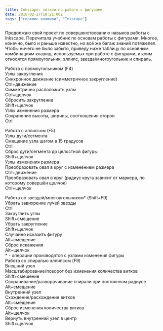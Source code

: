 ```yaml
---
title: Inkscape: хоткеи по работе с фигурами
date: 2010-02-27T18:21:00Z
tags: ["горячие клавиши", "Inkscape"]
---
```


Продолжаю свой проект по совершенствованию навыков работы с Inkscape. Перечитала учебник по основам работы с фигурами. Многое, конечно, было и раньше известно, но всё же багаж знаний потяжелел. Чтобы ничего не было забыто, приведу ниже таблицу по основным комбинациям клавиш, используемых при работе с фигурами, к коим относятся прямоугольник, эллипс, звезда/многоугольник и спираль.

Работа с прямоугольником (F4)  
Узлы закругления  
Синхронное движение (симметричное закругление)  
Ctrl+движение  
Симметрично расположить узлы  
Ctrl+щелчок  
Сбросить закругление  
Shift+щелчок  
Узлы изменения размера  
Сохранение высоты, ширины, соотношения сторон  
Ctrl

Работа с эллипсом (F5)  
Узлы дуги/сегмента  
Смещение узла шагом в 15 градусов  
Ctrl  
Сброс дуги/сегмента до целостной фигуры  
Shift+щелчок  
Узлы изменения размера  
Преобразовать овал в круг с изменением размера  
Ctrl+движение  
Преобразовать овал в круг (радиус круга зависит от маркера, по которому совершён щелчок)  
Ctrl+щелчок

Работа со звездой/многоугольником\* (Shift+F9)  
Убрать завихрение лучей звезды  
Ctrl  
Закруглить углы   
Shift+смещение  
Убрать закругление  
Shift+щелчок  
Случайно исказить фигуру  
Alt+смещение  
Сброс искажения  
Alt+щелчок  
\* - операции производятся с узлами изменения фигуры  
Работа со спиралью эллипсом (F9)  
Внешний узел  
Масштабирование/поворот без изменения количества витков  
Shift+смещение  
Сворачивание/разворачивание спирали при постоянном радиусе  
Alt+смещение  
Внутренний узел  
Схождение/расхождение витков  
Alt+смещение  
Сброс изменения количества витков  
Alt+щелчок  
Вернуть внутренний узел в центр  
Shift+щелчок


